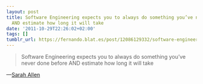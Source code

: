 ```yaml
---
layout: post
title: Software Engineering expects you to always do something you’ve never done before
  AND estimate how long it will take
date: '2011-10-29T22:26:02+02:00'
tags: []
tumblr_url: https://fernando.blat.es/post/12086129332/software-engineering-expects-you-to-always-do
---
```

> Software Engineering expects you to always do something you’ve never done before AND estimate how long it will take

—[Sarah Allen](https://twitter.com/#!/ultrasaurus)
